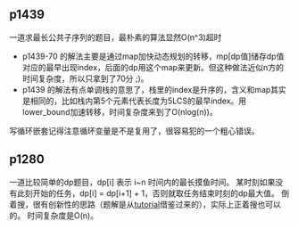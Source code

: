 ## p1439
一道求最长公共子序列的题目，最朴素的算法显然O(n^3)超时
- p1439-70 的解法主要是通过map加快动态规划的转移，mp[dp值]储存dp值对应的最早出现index，后面的dp用这个map来更新。但这种做法近似n方的时间复杂度，所以只拿到了70分 ;)。
- p1439 的解法有点单调栈的意思了，栈里的index是升序的，含义和map其实是相同的，比如栈内第5个元素代表长度为5LCS的最早index。用lower_bound加速转移，时间复杂度来到了O(nlog(n))。

写循环嵌套记得注意循环变量是不是复用了，很容易犯的一个粗心错误。

## p1280
一道比较简单的dp题目，dp[i] 表示 i~n 时间内的最长摸鱼时间。
某时刻如果没有此刻开始的任务，dp[i] = dp[i+1] + 1，否则就取任务结束时刻的dp最大值。
倒着搜，很有创新性的思路（题解是从[tutorial](https://www.luogu.com.cn/problem/solution/P1280)借鉴过来的），实际上正着搜也可以的。
时间复杂度是O(n)。